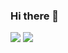 ### Hi there 👋
<a href=""><img src="https://raw.githubusercontent.com/hussainweb/hussainweb/main/icons/instagram.png"></a>
<a href=""><img src="https://raw.githubusercontent.com/peterthehan/peterthehan/master/assets/discord.svg"></a>
<!--
**lu1dgy/lu1dgy** is a ✨ _special_ ✨ repository because its `README.md` (this file) appears on your GitHub profile.

Here are some ideas to get you started:

- 🔭 I’m currently working on ...
- 🌱 I’m currently learning ...
- 👯 I’m looking to collaborate on ...
- 🤔 I’m looking for help with ...
- 💬 Ask me about ...
- 📫 How to reach me: ...
- 😄 Pronouns: ...
- ⚡ Fun fact: ...
-->
